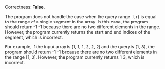 Correctness: **False**.

The program does not handle the case when the query range (l, r) is equal to the range of a single segment in the array. In this case, the program should return -1 -1 because there are no two different elements in the range. However, the program currently returns the start and end indices of the segment, which is incorrect.

For example, if the input array is [1, 1, 1, 2, 2, 2] and the query is (1, 3), the program should return -1 -1 because there are no two different elements in the range [1, 3]. However, the program currently returns 1 3, which is incorrect.